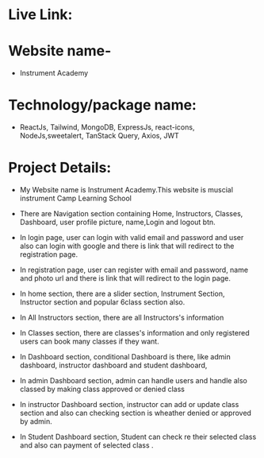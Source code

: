 # Live Link:

# Website name-

- Instrument Academy

# Technology/package name:

- ReactJs, Tailwind, MongoDB, ExpressJs, react-icons, NodeJs,sweetalert, TanStack Query, Axios, JWT

# Project Details:

- My Website name is Instrument Academy.This website is muscial instrument Camp Learning School

- There are Navigation section containing Home, Instructors, Classes, Dashboard, user profile picture, name,Login and logout btn.

- In login page, user can login with valid email and password and user also can login with google and there is link that will redirect to the registration page.

- In registration page, user can register with email and password, name and photo url and there is link that will redirect to the login page.

- In home section, there are a slider section, Instrument Section, Instructor section and popular 6class section also.

- In All Instructors section, there are all Instructors's information
- In Classes section, there are classes's information and only registered users can book many classes if they want.

- In Dashboard section, conditional Dashboard is there, like admin dashboard, instructor dashboard and student dashboard,

* In admin Dashboard section, admin can handle users and handle also classed by making class
  approved or denied class

* In instructor Dashboard section, instructor can add or update class section and also can checking section is wheather denied or approved by admin.

* In Student Dashboard section, Student can check re their selected class and also can payment of selected class .

